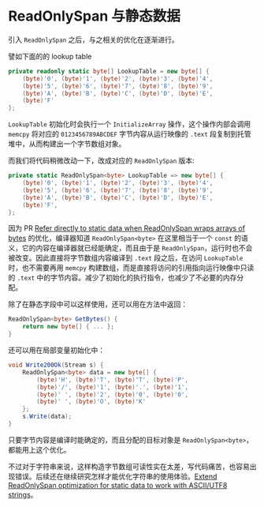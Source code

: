 # ReadOnlySpan 与静态数据

引入 `ReadOnlySpan` 之后，与之相关的优化在逐渐进行。

譬如下面的的 lookup table

```cs
private readonly static byte[] LookupTable = new byte[] {
    (byte)'0', (byte)'1', (byte)'2', (byte)'3', (byte)'4',
    (byte)'5', (byte)'6', (byte)'7', (byte)'8', (byte)'9',
    (byte)'A', (byte)'B', (byte)'C', (byte)'D', (byte)'E',
    (byte)'F'
};
```

`LookupTable` 初始化时会执行一个 `InitializeArray` 操作，这个操作内部会调用 `memcpy` 将对应的 `0123456789ABCDEF` 字节内容从运行映像的 `.text` 段复制到托管堆中，从而构建出一个字节数组对象。

而我们将代码稍微改动一下，改成对应的 `ReadOnlySpan` 版本:

```cs
private static ReadOnlySpan<byte> LookupTable => new byte[] {
    (byte)'0', (byte)'1', (byte)'2', (byte)'3', (byte)'4',
    (byte)'5', (byte)'6', (byte)'7', (byte)'8', (byte)'9',
    (byte)'A', (byte)'B', (byte)'C', (byte)'D', (byte)'E',
    (byte)'F',
};
```

因为 PR [Refer directly to static data when ReadOnlySpan wraps arrays of bytes](https://github.com/dotnet/roslyn/pull/24621) 的优化，编译器知道 `ReadOnlySpan<byte>` 在这里相当于一个 `const` 的语义，它的内容在编译器就已经能确定，而且由于是 `ReadOnlySpan`，运行时也不会被改变。因此直接将字节数组内容编译到 `.text` 段之后，在访问 `LookupTable` 时，也不需要再用 `memcpy` 构建数组，而是直接将访问的引用指向运行映像中只读的 `.text` 中的字节内容。减少了初始化的执行指令，也减少了不必要的内存分配。

除了在静态字段中可以这样使用，还可以用在方法中返回：

```cs
ReadOnlySpan<byte> GetBytes() {
    return new byte[] { ... };
}
```

还可以用在局部变量初始化中：

```cs
void Write200Ok(Stream s) {
    ReadOnlySpan<byte> data = new byte[] {
        (byte)'H', (byte)'T', (byte)'T', (byte)'P',
        (byte)'/', (byte)'1', (byte)'.', (byte)'1',
        (byte)' ', (byte)'2', (byte)'0', (byte)'0',
        (byte)' ', (byte)'O', (byte)'K'
    };
    s.Write(data);
}
```

只要字节内容是编译时能确定的，而且分配的目标对象是 `ReadOnlySpan<byte>`，都能用上这个优化。

不过对于字符串来说，这样构造字节数组可读性实在太差，写代码痛苦，也容易出现错误。后续还在继续研究怎样才能优化字符串的使用体验。[Extend ReadOnlySpan<byte> optimization for static data to work with ASCII/UTF8 strings](https://github.com/dotnet/csharplang/issues/2212)。